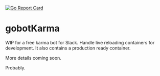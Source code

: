 [![Go Report Card](https://goreportcard.com/badge/github.com/PoulpePoulpePoulpe/gobotKarma?style=flat-square)](https://goreportcard.com/report/github.com/PoulpePoulpePoulpe/gobotKarma)

# gobotKarma

WIP for a free karma bot for Slack.
Handle live reloading containers for development. It also contains a production ready container.

More details coming soon. 

Probably.
